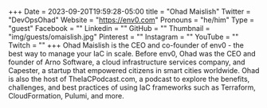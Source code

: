 +++
Date = 2023-09-20T19:59:28-05:00
title = "Ohad Maislish"
Twitter = "DevOpsOhad"
Website = "https://env0.com"
Pronouns = "he/him"
Type = "guest"
Facebook = ""
Linkedin = ""
GitHub = ""
Thumbnail = "img/guests/omaislish.jpg"
Pinterest = ""
Instagram = ""
YouTube = ""
Twitch = ""
+++
Ohad Maislish is the CEO and co-founder of env0 - the best way to manage your IaC in scale. Before env0, Ohad was the CEO and founder of Arno Software, a cloud infrastructure services company, and Capester, a startup that empowered citizens in smart cities worldwide. Ohad is also the host of TheIaCPodcast.com, a podcast to explore the benefits, challenges, and best practices of using IaC frameworks such as Terraform, CloudFormation, Pulumi, and more.
